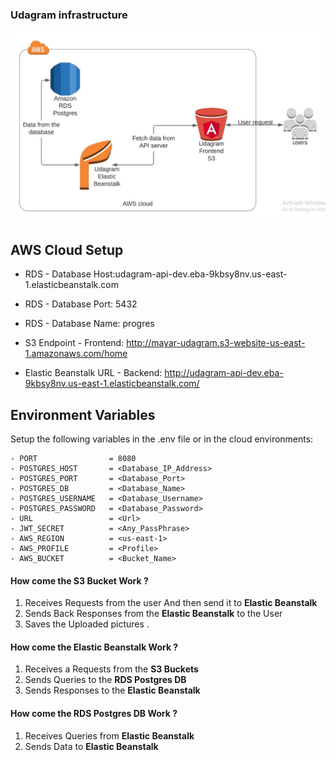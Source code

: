 ### Udagram infrastructure

![](./awsDiagram.JPG)

## AWS Cloud Setup

- RDS - Database Host:udagram-api-dev.eba-9kbsy8nv.us-east-1.elasticbeanstalk.com
- RDS - Database Port: 5432
- RDS - Database Name: progres

- S3 Endpoint - Frontend: http://mayar-udagram.s3-website-us-east-1.amazonaws.com/home

- Elastic Beanstalk URL - Backend: http://udagram-api-dev.eba-9kbsy8nv.us-east-1.elasticbeanstalk.com/

## Environment Variables

Setup the following variables in the .env file or in the cloud environments:

```
- PORT                = 8080
- POSTGRES_HOST       = <Database_IP_Address>
- POSTGRES_PORT       = <Database_Port>
- POSTGRES_DB         = <Database_Name>
- POSTGRES_USERNAME   = <Database_Username>
- POSTGRES_PASSWORD   = <Database_Password>
- URL                 = <Url>
- JWT_SECRET          = <Any_PassPhrase>
- AWS_REGION          = <us-east-1>
- AWS_PROFILE         = <Profile>
- AWS_BUCKET          = <Bucket_Name>
```

#### How come the S3 Bucket Work ?

1. Receives Requests from the user And then send it to **Elastic Beanstalk**
2. Sends Back Responses from the **Elastic Beanstalk** to the User
3. Saves the Uploaded pictures .

#### How come the Elastic Beanstalk Work ?

1. Receives a Requests from the **S3 Buckets**
2. Sends Queries to the **RDS Postgres DB**
3. Sends Responses to the **Elastic Beanstalk**

#### How come the RDS Postgres DB Work ?

1. Receives Queries from **Elastic Beanstalk**
2. Sends Data to **Elastic Beanstalk**
